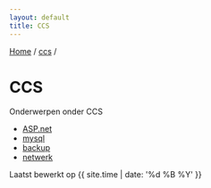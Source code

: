 ```yaml
---
layout: default
title: CCS
---
```


[Home](/RewinedDocs/) /
[ccs](/RewinedDocs/content/ccs/index) /

# CCS
Onderwerpen onder CCS
* [ASP.net](/RewinedDocs/content/ccs/asp_dotnet)
* [mysql](/RewinedDocs/content/ccs/mysql)
* [backup](/RewinedDocs/content/ccs/backupt)
* [netwerk](/RewinedDocs/content/ccs/netwerk)

Laatst bewerkt op
{{ site.time | date: '%d %B  %Y' }}

